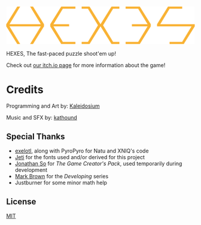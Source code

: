 <p align="center"><img width="550" src=".github/HEXES - Logo.png" alt="HEXES Segments Logo"></p>

HEXES, The fast-paced puzzle shoot'em up!

Check out [our itch.io page](https://kaleidosium.itch.io/hexes) for more information about the game!

# Credits

Programming and Art by: [Kaleidosium](https://github.com/Kaleidosium)

Music and SFX by: [kathound](https://kathrynhathaway.bandcamp.com/)

## Special Thanks

- [exelotl](https://natu.exelo.tl/), along with PyroPyro for Natu and XNIQ's code
- [Jeti](https://fontenddev.com/) for the fonts used and/or derived for this project
- [Jonathan So](https://jonathan-so.itch.io/creatorpack) for *The Game Creator's Pack*, used temporarily during development
- [Mark Brown](https://www.youtube.com/c/MarkBrownGMT/) for the *Developing* series
- Justburner for some minor math help

## License

[MIT](LICENSE)
